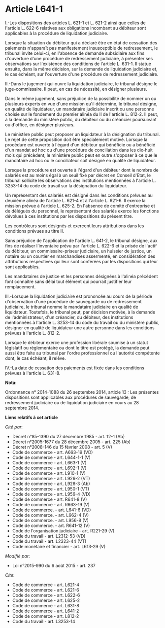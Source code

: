 # Article L641-1

I.-Les dispositions des articles L. 621-1 et L. 621-2 ainsi que celles de l'article L. 622-6 relatives aux obligations
incombant au débiteur sont applicables à la procédure de liquidation judiciaire. 

Lorsque la situation du débiteur qui a déclaré être en état de cessation des paiements n'apparaît pas manifestement
insusceptible de redressement, le tribunal invite celui-ci, en l'absence de demande subsidiaire aux fins d'ouverture d'une
procédure de redressement judiciaire, à présenter ses observations sur l'existence des conditions de l'article L. 631-1. Il
statue ensuite, dans la même décision, sur la demande de liquidation judiciaire et, le cas échéant, sur l'ouverture d'une
procédure de redressement judiciaire. 

II.-Dans le jugement qui ouvre la liquidation judiciaire, le tribunal désigne le juge-commissaire. Il peut, en cas de
nécessité, en désigner plusieurs. 

Dans le même jugement, sans préjudice de la possibilité de nommer un ou plusieurs experts en vue d'une mission qu'il
détermine, le tribunal désigne, en qualité de liquidateur, un mandataire judiciaire inscrit ou une personne choisie sur le
fondement du premier alinéa du II de l'article L. 812-2. Il peut, à la demande du ministère public, du débiteur ou du
créancier poursuivant ou d'office, en désigner plusieurs. 

Le ministère public peut proposer un liquidateur à la désignation du tribunal. Le rejet de cette proposition doit être
spécialement motivé. Lorsque la procédure est ouverte à l'égard d'un débiteur qui bénéficie ou a bénéficié d'un mandat ad hoc
ou d'une procédure de conciliation dans les dix-huit mois qui précèdent, le ministère public peut en outre s'opposer à ce que
le mandataire ad hoc ou le conciliateur soit désigné en qualité de liquidateur. 

Lorsque la procédure est ouverte à l'égard d'un débiteur dont le nombre de salariés est au moins égal à un seuil fixé par
décret en Conseil d'Etat, le tribunal sollicite les observations des institutions mentionnées à l'article L. 3253-14 du code
de travail sur la désignation du liquidateur. 

Un représentant des salariés est désigné dans les conditions prévues au deuxième alinéa de l'article L. 621-4 et à l'article
L. 621-6. Il exerce la mission prévue à l'article L. 625-2. En l'absence de comité d'entreprise et de délégués du personnel,
le représentant des salariés exerce les fonctions dévolues à ces institutions par les dispositions du présent titre. 

Les contrôleurs sont désignés et exercent leurs attributions dans les conditions prévues au titre II. 

Sans préjudice de l'application de l'article L. 641-2, le tribunal désigne, aux fins de réaliser l'inventaire prévu par
l'article L. 622-6 et la prisée de l'actif du débiteur, un commissaire-priseur judiciaire, un huissier de justice, un notaire
ou un courtier en marchandises assermenté, en considération des attributions respectives qui leur sont conférées par les
dispositions qui leur sont applicables. 

Les mandataires de justice et les personnes désignées à l'alinéa précédent font connaître sans délai tout élément qui
pourrait justifier leur remplacement. 

III.-Lorsque la liquidation judiciaire est prononcée au cours de la période d'observation d'une procédure de sauvegarde ou de
redressement judiciaire, le tribunal nomme le mandataire judiciaire en qualité de liquidateur. Toutefois, le tribunal peut,
par décision motivée, à la demande de l'administrateur, d'un créancier, du débiteur, des institutions mentionnées à l'article
L. 3253-14 du code du travail ou du ministère public, désigner en qualité de liquidateur une autre personne dans les
conditions prévues à l'article L. 812-2. 

Lorsque le débiteur exerce une profession libérale soumise à un statut législatif ou réglementaire ou dont le titre est
protégé, la demande peut aussi être faite au tribunal par l'ordre professionnel ou l'autorité compétente dont, le cas
échéant, il relève. 

IV.-La date de cessation des paiements est fixée dans les conditions prévues à l'article L. 631-8.

**Nota:**

Ordonnance n° 2014-1088 du 26 septembre 2014, article 13 : Les présentes dispositions sont applicables aux procédures de
sauvegarde, de redressement judiciaire ou de liquidation judiciaire en cours au 28 septembre 2014.

**Liens relatifs à cet article**

_Cité par_:

  - Décret n°85-1390 du 27 décembre 1985 - art. 12-1 (Ab)
  - Décret n°2005-1677 du 28 décembre 2005 - art. 225 (Ab)
  - Décret n°2008-146 du 15 février 2008 - art. 5 (V)
  - Code de commerce - art. A663-19 (VD)
  - Code de commerce - art. L644-1-1 (V)
  - Code de commerce - art. L663-1 (V)
  - Code de commerce - art. L692-1 (V)
  - Code de commerce - art. L910-1 (V)
  - Code de commerce - art. L926-2 (VT)
  - Code de commerce - art. L926-3 (Ab)
  - Code de commerce - art. L950-1 (VT)
  - Code de commerce - art. L956-4 (VD)
  - Code de commerce - art. R641-8 (V)
  - Code de commerce - art. R663-19 (V)
  - Code de commerce. - art. L641-6 (VD)
  - Code de commerce. - art. L662-4 (V)
  - Code de commerce. - art. L956-8 (V)
  - Code de commerce. - art. R641-12 (V)
  - Code de l'organisation judiciaire - art. R221-29 (V)
  - Code du travail - art. L2312-53 (VD)
  - Code du travail - art. L2323-44 (VT)
  - Code monétaire et financier - art. L613-29 (V)

_Modifié par_:

  - Loi n°2015-990 du 6 août 2015 - art. 237

_Cite_:

  - Code de commerce - art. L621-4
  - Code de commerce - art. L621-6
  - Code de commerce - art. L622-6
  - Code de commerce - art. L625-2
  - Code de commerce - art. L631-8
  - Code de commerce - art. L641-2
  - Code de commerce - art. L812-2
  - Code du travail - art. L3253-14
